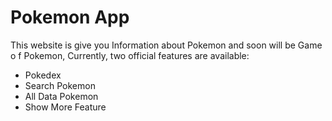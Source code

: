 # Pokemon App

This website is give you Information about Pokemon and soon will be Game o f Pokemon,
Currently, two official features are available:

- Pokedex
- Search Pokemon
- All Data Pokemon
- Show More Feature
